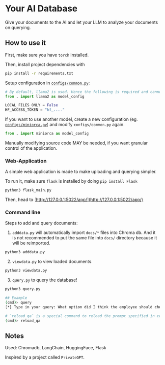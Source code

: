 # Your AI Database
Give your documents to the AI and let your LLM to analyze your documents on querying.

## How to use it
First, make sure you have `torch` installed. 

Then, install project dependencies with 
```sh
pip install -r requirements.txt
```

Setup configuration in [`configs/common.py`](configs/common.py):
```py
# By default, llama2 is used. Hence the following is required and cannot be empty
from . import llama2 as model_config

LOCAL_FILES_ONLY = False
HF_ACCESS_TOKEN = "hf_...."
```

If you want to use another model, create a new configuration (eg. [`configs/miniorca.py`](configs/miniorca.py)) and modify `configs/common.py` again.
```py
from . import miniorca as model_config
```

Manually modifying source code MAY be needed, if you want granular control of the application.

### Web-Application
A simple web application is made to make uploading and querying simpler.

To run it, make sure `flask` is installed by doing `pip install Flask`
```sh
python3 flask_main.py
```

Then, head to [http://127.0.0.1:5022/app/](http://127.0.0.1:5022/app/)

### Command line
Steps to add and query documents:

1. `adddata.py` will automatically import `docs/*` files into Chroma db. And it is not recommended to put the same file into `docs/` directory because it will be reimported.
```sh
python3 adddata.py
```

2. `viewdata.py` to view loaded documents
```sh
python3 viewdata.py
```

3. `query.py` to query the database!
```sh
python3 query.py

## Example
(cmd)> query
[*] Type in your query: What option did I think the employee should choose?

# `reload_qa` is a special command to reload the prompt specified in config.PROMPT_TEMPLATE
(cmd)> reload_qa
```

## Notes
Used: Chromadb, LangChain, HuggingFace, Flask

Inspired by a project called `PrivateGPT`.